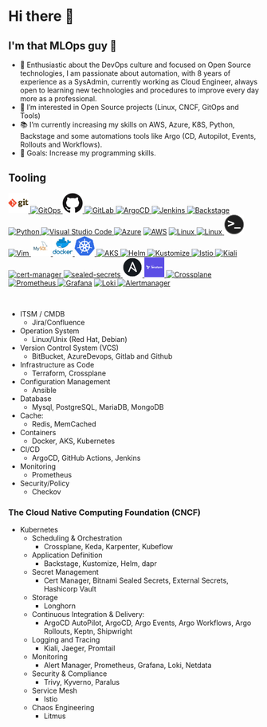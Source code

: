 # Hi there 👋

## I'm that MLOps guy 🤖

- 🚀 Enthusiastic about the DevOps culture and focused on Open Source technologies, I am passionate about automation, with 8 years of experience as a SysAdmin, currently working as Cloud Engineer, always open to learning new technologies and procedures to improve every day more as a professional.
- 👀 I’m interested in Open Source projects (Linux, CNCF, GitOps and Tools)
- 📚 I’m currently increasing my skills on AWS, Azure, K8S, Python, Backstage and some automations tools like Argo (CD, Autopilot, Events, Rollouts and Workflows).
- 🌱 Goals: Increase my programming skills.

## Tooling

<p align="left">
  <a href="https://git-scm.com" target="_blank" rel="noreferrer">
    <img src="https://raw.githubusercontent.com/github/explore/80688e429a7d4ef2fca1e82350fe8e3517d3494d/topics/git/git.png" alt="Git" width="40" height="40"/> </a>
  <a href="https://codefresh.io/learn/gitops/" target="_blank" rel="noreferrer">
    <img src="https://images.squarespace-cdn.com/content/v1/5e10bdc20efb8f0d169f85f9/1610895119256-VB0B89JBCM0A63YUC1CM/what-is-gitops-xenonstack.png?format=300w" alt="GitOps" width="40" height="40"/> </a>
  <a href="https://github.com/" target="_blank" rel="noreferrer">
    <img src="https://raw.githubusercontent.com/github/explore/78df643247d429f6cc873026c0622819ad797942/topics/github/github.png" alt="GitHub" width="40" height="40"/> </a>
  <a href="https://gitlab.com/" target="_blank" rel="noreferrer">
    <img src="https://cdn2.iconfinder.com/data/icons/social-network-round-gloss-shine/512/gitlab.png" alt="GitLab" width="40" height="40"/> </a>
  <a href="https://argo-cd.readthedocs.io/en/stable/" target="_blank" rel="noreferrer">
    <img src="https://avatars.githubusercontent.com/u/30269780" alt="ArgoCD" width="40" height="40"/> </a>
  <a href="https://www.jenkins.io" target="_blank" rel="noreferrer">
    <img src="https://upload.wikimedia.org/wikipedia/commons/thumb/e/e9/Jenkins_logo.svg/1200px-Jenkins_logo.svg.png" alt="Jenkins" width="40" height="40"/> </a>
  <a href="https://backstage.io" target="_blank" rel="noreferrer">
    <img src="https://backstage.io/logo_assets/svg/Icon_Teal.svg" alt="Backstage" width="40" height="40"/> </a>
  <a href="https://www.python.org" target="_blank" rel="noreferrer">
    <img src="https://www.kindpng.com/picc/m/159-1595848_python-logo-png-transparent-background-python-logo-png.png" alt="Python" width="40" height="40"/> </a>
  <a href="https://code.visualstudio.com" target="_blank" rel="noreferrer">
    <img src="https://toppng.com/uploads/preview/vscode-visual-studio-code-11562929010rwlaaoeohl.png"" alt="Visual Studio Code" width="40" height="40"/> </a>
  <a href="https://azure.microsoft.com/" target="_blank" rel="noreferrer">
    <img src="https://upload.wikimedia.org/wikipedia/commons/f/fa/Microsoft_Azure.svg" alt="Azure" width="40" height="40"/></a>
  <a href="https://aws.amazon.com/" target="_blank" rel="noreferrer">
    <img src="https://www.svgrepo.com/show/331300/aws.svg"" alt="AWS" width="40" height="40"/></a>
  <a href="https://www.linux.org" target="_blank" rel="noreferrer">
    <img src="https://toppng.com/uploads/preview/tux-linux-logo-start-button-icon-linux-11562927335gdm2cpaczy.png"" alt="Linux" width="40" height="40"/> </a>
  <a href="https://www.redhat.com" target="_blank" rel="noreferrer">
    <img src="https://seeklogo.com/images/R/redhat-logo-259A623E59-seeklogo.com.png"" alt="Linux" width="40" height="40"/> </a>
  <a href="https://www.gnu.org/software/bash/" target="_blank" rel="noreferrer">
    <img src="https://raw.githubusercontent.com/github/explore/80688e429a7d4ef2fca1e82350fe8e3517d3494d/topics/terminal/terminal.png"" alt="Bash" width="40" height="40"/> </a>
  <a href="https://www.vim.org" target="_blank" rel="noreferrer">
    <img src="https://img2.gratispng.com/20181211/wez/kisspng-vim-text-editor-unix-linux-5c0f76fc794c21.0370307015445173724968.jpg"" alt="Vim" width="40" height="40"/> </a>
  <a href="https://www.mysql.com" target="_blank" rel="noreferrer">
    <img src="https://raw.githubusercontent.com/github/explore/80688e429a7d4ef2fca1e82350fe8e3517d3494d/topics/mysql/mysql.png"" alt="MySQL" width="40" height="40"/> </a>
  <a href="https://www.docker.com" target="_blank" rel="noreferrer">
    <img src="https://raw.githubusercontent.com/github/explore/80688e429a7d4ef2fca1e82350fe8e3517d3494d/topics/docker/docker.png"" alt="Docker" width="40" height="40"/> </a>
  <a href="https://kubernetes.io" target="_blank" rel="noreferrer">
    <img src="https://raw.githubusercontent.com/github/explore/80688e429a7d4ef2fca1e82350fe8e3517d3494d/topics/kubernetes/kubernetes.png" alt="Kubernetes" width="40" height="40"/> </a>
  <a href="https://azure.microsoft.com/en-us/products/kubernetes-service/" target="_blank" rel="noreferrer">
    <img src="https://seeklogo.com/images/A/azure-kubernetes-service-aks-logo-F40150C23D-seeklogo.com.png" alt="AKS" width="40" height="40"/> </a>
  <a href="https://helm.sh/" target="_blank" rel="noreferrer">
    <img src="https://www.vectorlogo.zone/logos/helmsh/helmsh-icon.svg" alt="Helm" width="40" height="40"/> </a>
  <a href="https://kustomize.io/" target="_blank" rel="noreferrer">
    <img src="https://img.stackshare.io/service/12670/kustomize.png" alt="Kustomize" width="40" height="40"/> </a>
  <a href="https://istio.io" target="_blank" rel="noreferrer">
    <img src="https://www.vectorlogo.zone/logos/istioio/istioio-icon.svg" alt="Istio" width="40" height="40"/> </a>
  <a href="https://kiali.io" target="_blank" rel="noreferrer">
    <img src="https://avatars.githubusercontent.com/u/36001875?v=4&s=400" alt="Kiali" width="40" height="40"/> </a>
  <a href="https://cert-manager.io" target="_blank" rel="noreferrer">
    <img src="https://res.cloudinary.com/startup-grind/image/upload/c_fill,dpr_2.0,f_auto,g_center,h_1080,q_100,w_1080/v1/gcs/platform-data-cncf/events/cert-manager-logo.png" alt="cert-manager" width="40" height="40"/> </a>
  <a href="https://docs.bitnami.com/tutorials/sealed-secrets" target="_blank" rel="noreferrer">
    <img src="https://dyltqmyl993wv.cloudfront.net/assets/stacks/sealed-secrets/img/sealed-secrets-stack-220x234.png" alt="sealed-secrets" width="40" height="40"/> </a>
  <a href="https://www.ansible.com" target="_blank" rel="noreferrer">
    <img src="https://raw.githubusercontent.com/github/explore/80688e429a7d4ef2fca1e82350fe8e3517d3494d/topics/ansible/ansible.png" alt="Ansible" width="40" height="40"/> </a>
  <a href="https://www.terraform.io" target="_blank" rel="noreferrer">
    <img src="https://raw.githubusercontent.com/github/explore/80688e429a7d4ef2fca1e82350fe8e3517d3494d/topics/terraform/terraform.png" alt="Terraform" width="40" height="40"/> </a>
  <a href="https://crossplane.io" target="_blank" rel="noreferrer">
    <img src="https://avatars.githubusercontent.com/u/45158470?s=200&v=4" alt="Crossplane" width="40" height="40"/></a>
  <a href="https://prometheus.io/" target="_blank" rel="noreferrer">
    <img src="https://raw.githubusercontent.com/prometheus/docs/ca2961b495c3e2a1e4586899c26de692fa5a28e7/static/prometheus_logo_orange_circle.svg" alt="Prometheus" width="40" height="40"/> </a>
  <a href="https://grafana.com/" target="_blank" rel="noreferrer">
    <img src="https://seeklogo.com/images/G/grafana-logo-15BA0AFA8A-seeklogo.com.png" alt="Grafana" width="40" height="40"/></a>
  <a href="https://grafana.com/oss/loki/" target="_blank" rel="noreferrer">
    <img src="https://res.cloudinary.com/canonical/image/fetch/f_auto,q_auto,fl_sanitize,c_fill,w_200,h_200/https://api.charmhub.io/api/v1/media/download/charm_VpRGTlLZZh1ON756aodclPgvrXBZHrCN_icon_94116c13f30075da6fb24e8e76ddf8d81abb146842d90934fb4aa10dc48d7101.png" alt="Loki" width="40" height="40"/> </a>
  <a href="https://prometheus.io/docs/alerting/latest/alertmanager/" target="_blank" rel="noreferrer">
    <img src="https://devopy.io/wp-content/uploads/2019/02/bell_260.svg" alt="Alertmanager" width="40" height="40"/></a>
</p>
<br/>

* ITSM / CMDB
  * Jira/Confluence
* Operation System
  * Linux/Unix (Red Hat, Debian)
* Version Control System (VCS)
  * BitBucket, AzureDevops, Gitlab and Github
* Infrastructure as Code
  * Terraform, Crossplane
* Configuration Management
  * Ansible
* Database
  * Mysql, PostgreSQL, MariaDB, MongoDB
* Cache:
  * Redis, MemCached
* Containers
  * Docker, AKS, Kubernetes
* CI/CD
  * ArgoCD, GitHub Actions, Jenkins
* Monitoring
  * Prometheus
* Security/Policy
  * Checkov

### The Cloud Native Computing Foundation (CNCF)

- Kubernetes
  - Scheduling & Orchestration
    - Crossplane, Keda, Karpenter, Kubeflow
  - Application Definition
    - Backstage, Kustomize, Helm, dapr
  - Secret Management
    - Cert Manager, Bitnami Sealed Secrets, External Secrets, Hashicorp Vault
  - Storage
    - Longhorn
  - Continuous Integration & Delivery:
    - ArgoCD AutoPilot, ArgoCD, Argo Events, Argo Workflows, Argo Rollouts, Keptn, Shipwright
  - Logging and Tracing
    - Kiali, Jaeger, Promtail
  - Monitoring
    - Alert Manager, Prometheus, Grafana, Loki, Netdata
  - Security & Compliance
    - Trivy, Kyverno, Paralus
  - Service Mesh
    - Istio
  - Chaos Engineering
    - Litmus
